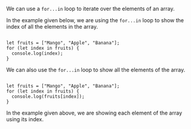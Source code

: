 We can use a `for...in` loop
to iterate over the elements
of an array.

In the example given below,
we are using
the `for...in` loop
to show the index of
all the elements
in the array.

<Editor lang="javascript">
<code>
let fruits = ["Mango", "Apple", "Banana"];
for (let index in fruits) {
  console.log(index);
}
</code>
</Editor>

We can also use the
`for...in` loop to
show all the elements
of the array.

<Editor lang="javascript">
<code>
let fruits = ["Mango", "Apple", "Banana"];
for (let index in fruits) {
  console.log(fruits[index]);
}
</code>
</Editor>

In the example given above,
we are showing each element
of the array
using its index.
